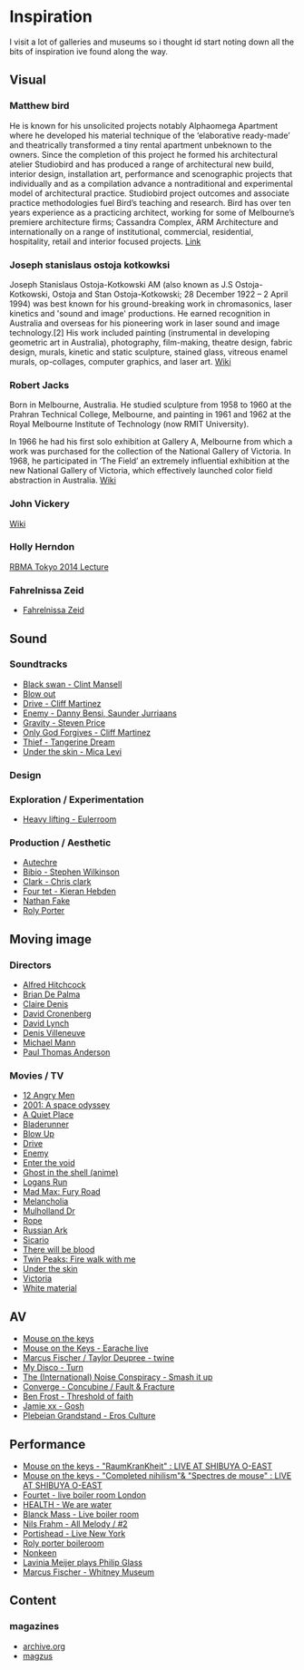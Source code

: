 # Inspiration

I visit a lot of galleries and museums so i thought id start noting down all the bits of inspiration ive found along the way.

## Visual

### Matthew bird

He is known for his unsolicited projects notably Alphaomega Apartment where he developed his material technique of the ‘elaborative ready-made’ and theatrically transformed a tiny rental apartment unbeknown to the owners. Since the completion of this project he formed his architectural atelier Studiobird and has produced a range of architectural new build, interior design, installation art, performance and scenographic projects that individually and as a compilation advance a nontraditional and experimental model of architectural practice.
Studiobird project outcomes and associate practice methodologies fuel Bird’s teaching and research.
Bird has over ten years experience as a practicing architect, working for some of Melbourne’s premiere architecture firms; Cassandra Complex, ARM Architecture and internationally on a range of institutional, commercial, residential, hospitality, retail and interior focused projects.
[Link](http://www.artdes.monash.edu.au/people/matthew-bird.html)

### Joseph stanislaus ostoja kotkowksi

Joseph Stanislaus Ostoja-Kotkowski AM (also known as J.S Ostoja-Kotkowski, Ostoja and Stan Ostoja-Kotkowski; 28 December 1922 – 2 April 1994) was best known for his ground-breaking work in chromasonics, laser kinetics and 'sound and image' productions. He earned recognition in Australia and overseas for his pioneering work in laser sound and image technology.[2] His work included painting (instrumental in developing geometric art in Australia), photography, film-making, theatre design, fabric design, murals, kinetic and static sculpture, stained glass, vitreous enamel murals, op-collages, computer graphics, and laser art.
[Wiki](https://en.wikipedia.org/wiki/Joseph_Stanislaus_Ostoja-Kotkowski)

### Robert Jacks

Born in Melbourne, Australia. He studied sculpture from 1958 to 1960 at the Prahran Technical College, Melbourne, and painting in 1961 and 1962 at the Royal Melbourne Institute of Technology (now RMIT University).

In 1966 he had his first solo exhibition at Gallery A, Melbourne from which a work was purchased for the collection of the National Gallery of Victoria. In 1968, he participated in ‘The Field’ an extremely influential exhibition at the new National Gallery of Victoria, which effectively launched color field abstraction in Australia.
[Wiki](https://en.wikipedia.org/wiki/Robert_Jacks)

### John Vickery

[Wiki](<https://en.wikipedia.org/wiki/John_Vickery_(artist)>)

### Holly Herndon

[RBMA Tokyo 2014 Lecture](https://www.youtube.com/watch?v=_XmHQkFo_co)

### Fahrelnissa Zeid

- [Fahrelnissa Zeid](https://en.wikipedia.org/wiki/Princess_Fahrelnissa_Zeid)

## Sound

### Soundtracks

- [Black swan - Clint Mansell](https://www.discogs.com/Clint-Mansell-Black-Swan-Original-Motion-Picture-Soundtrack/master/415804)
- [Blow out](https://www.discogs.com/Pino-Donaggio-Blow-Out/release/7288045)
- [Drive - Cliff Martinez](https://www.discogs.com/Cliff-Martinez-Drive-Original-Motion-Picture-Soundtrack/master/379805)
- [Enemy - Danny Bensi, Saunder Jurriaans](https://www.discogs.com/Danny-Bensi-Saunder-Jurriaans-Enemy-Original-Motion-Picture-Soundtrack/master/1299829)
- [Gravity - Steven Price](https://www.discogs.com/Steven-Price-Gravity-Original-Motion-Picture-Soundtrack/release/5884728)
- [Only God Forgives - Cliff Martinez](https://www.discogs.com/Cliff-Martinez-Only-God-Forgives-Original-Motion-Picture-Soundtrack/master/578219)
- [Thief - Tangerine Dream](https://www.discogs.com/Tangerine-Dream-Thief/release/219634)
- [Under the skin - Mica Levi](http://www.imdb.com/title/tt1441395/)

### Design

### Exploration / Experimentation

- [Heavy lifting - Eulerroom](https://www.youtube.com/watch?v=KI2h_dCOqWc&list=PLMBIpibV-wQIxnJ2juNj5CDfK6zF3Elcv)

### Production / Aesthetic

- [Autechre](https://www.last.fm/music/autechre)
- [Bibio - Stephen Wilkinson](https://www.last.fm/music/Bibio/)
- [Clark - Chris clark](https://www.last.fm/music/Clark)
- [Four tet - Kieran Hebden](https://www.last.fm/music/fourtet/)
- [Nathan Fake](https://www.last.fm/music/nathan+fake)
- [Roly Porter](https://www.last.fm/music/roly+porter)

## Moving image

### Directors

- [Alfred Hitchcock]()
- [Brian De Palma]()
- [Claire Denis]()
- [David Cronenberg]()
- [David Lynch]()
- [Denis Villeneuve]()
- [Michael Mann]()
- [Paul Thomas Anderson]()

### Movies / TV

- [12 Angry Men](https://letterboxd.com/film/12-angry-men/)
- [2001: A space odyssey](http://www.imdb.com/title/tt0062622/)
- [A Quiet Place](https://letterboxd.com/film/a-quiet-place-2018/)
- [Bladerunner](http://www.imdb.com/title/tt0083658)
- [Blow Up](https://letterboxd.com/film/blow-up/)
- [Drive](http://www.imdb.com/title/tt0780504/)
- [Enemy](http://www.imdb.com/title/tt2316411/)
- [Enter the void](https://www.imdb.com/title/tt1191111/)
- [Ghost in the shell (anime)](http://www.imdb.com/title/tt0113568/)
- [Logans Run](http://www.imdb.com/title/tt007o4812/)
- [Mad Max: Fury Road](https://letterboxd.com/film/mad-max-fury-road/)
- [Melancholia](https://letterboxd.com/film/melancholia/)
- [Mulholland Dr](http://www.imdb.com/title/tt0166924/)
- [Rope](https://letterboxd.com/film/rope/)
- [Russian Ark](http://www.imdb.com/title/tt0318034)
- [Sicario](https://letterboxd.com/film/sicario-2015/)
- [There will be blood](https://letterboxd.com/film/there-will-be-blood/)
- [Twin Peaks: Fire walk with me](https://letterboxd.com/film/twin-peaks-fire-walk-with-me/)
- [Under the skin](http://www.imdb.com/title/tt1441395/)
- [Victoria](http://www.imdb.com/title/tt4226388/)
- [White material](http://www.imdb.com/title/tt1135952/)

## AV

- [Mouse on the keys](https://www.youtube.com/watch?v=UjpOhR_Q9xw)
- [Mouse on the Keys - Earache live](https://www.youtube.com/watch?v=f8oqhlT37VY)
- [Marcus Fischer / Taylor Deupree - twine](https://vimeo.com/141666937)
- [My Disco - Turn](https://vimeo.com/35336545)
- [The (International) Noise Conspiracy - Smash it up](https://www.youtube.com/watch?v=FyjmCg_VMU0)
- [Converge - Concubine / Fault & Fracture](https://www.youtube.com/watch?v=kZIcTqYTjFY)
- [Ben Frost - Threshold of faith](https://www.youtube.com/watch?v=Z1_sSbXoDH0)
- [Jamie xx - Gosh](https://www.youtube.com/watch?v=hTGJfRPLe08)
- [Plebeian Grandstand - Eros Culture](https://www.youtube.com/watch?v=opbmzhbLIT4)

## Performance

- [Mouse on the keys - "RaumKranKheit" : LIVE AT SHIBUYA O-EAST](https://www.youtube.com/watch?v=YEaXNVlZgVg)
- [Mouse on the keys - "Completed nihilism"& "Spectres de mouse" : LIVE AT SHIBUYA O-EAST](https://www.youtube.com/watch?v=sFoetd0sD6Y)
- [Fourtet - live boiler room London](https://www.youtube.com/watch?v=Ca6pjR2TLns)
- [HEALTH - We are water](https://www.youtube.com/watch?v=tiO4Tvba800)
- [Blanck Mass - Live boiler room](https://www.youtube.com/watch?v=1xqCHLXuDuA)
- [Nils Frahm - All Melody / #2](https://www.youtube.com/watch?v=NW87dBPjHuU)
- [Portishead - Live New York](https://www.youtube.com/watch?v=ZFwnlCudeC0)
- [Roly porter boileroom](https://www.youtube.com/watch?v=hoY7VVdizA4)
- [Nonkeen](https://www.youtube.com/watch?v=lqGKKPjptZo)
- [Lavinia Meijer plays Philip Glass](https://www.youtube.com/watch?v=NRdBQDdEjiU&list=RDhV2-zFh3tAU&index=7)
- [Marcus Fischer - Whitney Museum](https://www.youtube.com/watch?v=c1yFzkXZnmw)

## Content

### magazines

- [archive.org](https://archive.org/details/magazine_rack)
- [magzus](http://magzus.com/brand/popular_science/)
